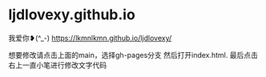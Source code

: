 # ljdlovexy.github.io
我爱你❥(^_-)
https://lkmnlkmn.github.io/ljdlovexy/

想要修改请点击上面的main，选择gh-pages分支 然后打开index.html. 最后点击右上一直小笔进行修改文字代码
